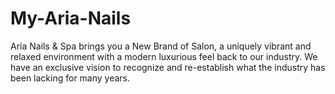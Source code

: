 # My-Aria-Nails
Aria Nails &amp; Spa brings you a New Brand of Salon, a uniquely vibrant and relaxed environment with a modern luxurious feel back to our industry. We have an exclusive vision to recognize and re-establish what the industry has been lacking for many years.
